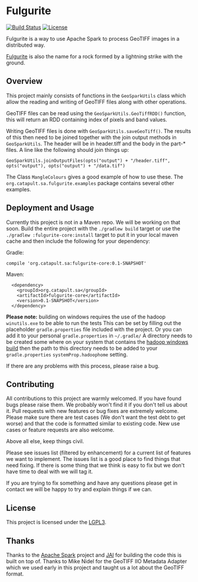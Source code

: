 # Fulgurite

[![Build Status](https://travis-ci.org/SatelliteApplicationsCatapult/fulgurite.svg?branch=master)](https://travis-ci.org/SatelliteApplicationsCatapult/fulgurite)
[![License](https://img.shields.io/badge/licence-LGPLv3-green.svg?style=flat)](https://github.com/SatelliteApplicationsCatapult/fulgurite/blob/master/LICENSE.txt)

Fulgurite is a way to use Apache Spark to process GeoTIFF images in a distributed way.

[Fulgurite](https://en.wikipedia.org/wiki/Fulgurite) is also the name for a rock formed by a lightning strike with the
ground.

## Overview

This project mainly consists of functions in the `GeoSparkUtils` class which allow the reading and writing of GeoTIFF
files along with other operations.

GeoTIFF files can be read using the `GeoSparkUtils.GeoTiffRDD()` function, this will return an RDD containing index of
pixels and band values.

Writing GeoTIFF files is done with `GeoSparkUtils.saveGeoTiff()`. The results of this then need to be joined together
with the join output methods in `GeoSparkUtils`. The header will be in header.tiff and the body in the part-* files. A 
line like the following should join things up:

```GeoSparkUtils.joinOutputFiles(opts("output") + "/header.tiff", opts("output"), opts("output") + "/data.tif")```

The Class `MangleColours` gives a good example of how to use these. The `org.catapult.sa.fulgurite.examples` package
contains several other examples.

## Deployment and Usage

Currently this project is not in a Maven repo. We will be working on that soon. Build the entire project with the
`./gradlew build` target or use the `./gradlew :fulgurite-core:install` target to put it in your local maven cache and 
then include the following for your dependency:

Gradle:
```
compile 'org.catapult.sa:fulgurite-core:0.1-SNAPSHOT'
```

Maven:
```
  <dependency>
    <groupId>org.catapult.sa</groupId>
    <artifactId>fulgurite-core</artifactId>
    <version>0.1-SNAPSHOT</version>
  </dependency>
```

**Please note:** building on windows requires the use of the hadoop `winutils.exe` to be able to run the tests This can 
be set by filling out the placeholder `gradle.properties` file included with the project. Or you can add it to your 
personal `gradle.properties` in `~/.gradle/` A directory needs to be created some where on your system 
that contains the [hadoop windows build](http://www.barik.net/archive/2015/01/19/172716/) then the path to this 
directory needs to be added to your `gradle.properties` `systemProp.hadoophome` setting.

If there are any problems with this process, please raise a bug.

## Contributing
All contributions to this project are warmly welcomed. If you have found bugs please raise them. We probably won't find 
it if you don't tell us about it. Pull requests with new features or bug fixes are extremely welcome. Please make sure
there are test cases (We don't want the test debt to get worse) and that the code is formatted similar to existing code.
New use cases or feature requests are also welcome.

Above all else, keep things civil.

Please see issues list (filtered by enhancement) for a current list of features we want to implement. The issues list is
 a good place to find things that need fixing. If there is some thing that we think is easy to fix but we don't have 
 time to deal with we will tag it.

If you are trying to fix something and have any questions please get in contact we will be happy to try and explain 
things if we can.

## License
This project is licensed under the [LGPL3](https://github.com/SatelliteApplicationsCatapult/fulgurite/blob/master/LICENSE.txt).

## Thanks
Thanks to the [Apache Spark](https://github.com/apache/spark) project and [JAI](https://github.com/jai-imageio/jai-imageio-core) 
for building the code this is built on top of. Thanks to Mike Nidel for the GeoTIFF IIO Metadata Adapter which we used 
early in this project and taught us a lot about the GeoTIFF format.
